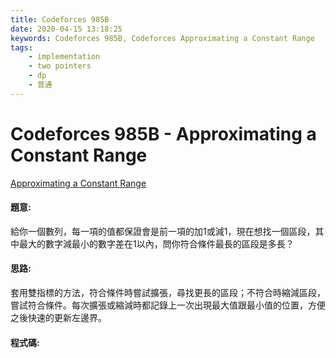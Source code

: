 ```yaml
---
title: Codeforces 985B
date: 2020-04-15 13:18:25
keywords: Codeforces 985B, Codeforces Approximating a Constant Range
tags:
    - implementation
    - two pointers
    - dp
    - 普通
---
```

# Codeforces 985B - Approximating a Constant Range
[Approximating a Constant Range](https://codeforces.com/problemset/problem/602/B)


#### 題意:
給你一個數列，每一項的值都保證會是前一項的加1或減1，現在想找一個區段，其中最大的數字減最小的數字差在1以內，問你符合條件最長的區段是多長？
<!-- more -->

#### 思路:
套用雙指標的方法，符合條件時嘗試擴張，尋找更長的區段；不符合時縮減區段，嘗試符合條件。每次擴張或縮減時都記錄上一次出現最大值跟最小值的位置，方便之後快速的更新左邊界。

#### 程式碼:
<script src="https://gist.github.com/Daviswww/e7edb8ece9fa31bf333bfde68c2b7bf1.js"></script>